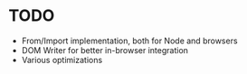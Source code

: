 # TODO

* From/Import implementation, both for Node and browsers
* DOM Writer for better in-browser integration
* Various optimizations
